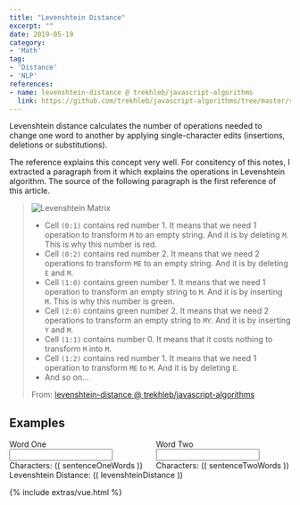 ```yaml
---
title: "Levenshtein Distance"
excerpt: ""
date: 2019-05-19
category:
- 'Math'
tag:
- 'Distance'
- 'NLP'
references:
- name: levenshtein-distance @ trekhleb/javascript-algorithms
  link: https://github.com/trekhleb/javascript-algorithms/tree/master/src/algorithms/string/levenshtein-distance
---
```


Levenshtein distance calculates the number of operations needed to change one word to another by applying single-character edits (insertions, deletions or substitutions). 

The reference explains this concept very well. For consitency of this notes, I extracted a paragraph from it which explains the operations in Levenshtein algorithm. The source of the following paragraph is the first reference of this article.

> ![Levenshtein Matrix](../assets/levenshtein-distance/levenshtein-matrix.png)
> 
> - Cell `(0:1)` contains red number 1. It means that we need 1 operation to transform `M` to an empty string. And it is by deleting `M`. This is why this number is red.
> - Cell `(0:2)` contains red number 2. It means that we need 2 operations to transform `ME` to an empty string. And it is by deleting `E` and `M`.
> - Cell `(1:0)` contains green number 1. It means that we need 1 operation to transform an empty string to `M`. And it is by inserting `M`. This is why this number is green.
> - Cell `(2:0)` contains green number 2. It means that we need 2 operations to transform an empty string to `MY`. And it is by inserting `Y` and  `M`.
> - Cell `(1:1)` contains number 0. It means that it costs nothing to transform `M` into `M`.
> - Cell `(1:2)` contains red number 1. It means that we need 1 operation to transform `ME` to `M`. And it is by deleting `E`.
> - And so on...
> 
> From: [levenshtein-distance @ trekhleb/javascript-algorithms](https://github.com/trekhleb/javascript-algorithms/tree/master/src/algorithms/string/levenshtein-distance)




## Examples


<div id="app">
<div class="columns">
  <div class="column has-text-centered">
    <div class="field">
        <label class="label">Word One</label>
            <div class="control">
                <input v-model="sentenceOne.sentence" class="input" type="text">
            </div>
        Characters: (( sentenceOneWords ))
    </div>
  </div>

  <div class="column has-text-centered">
    <div class="field">
        <label class="label">Word Two</label>
            <div class="control">
                <input v-model="sentenceTwo.sentence" class="input" type="text">
            </div>
        Characters: (( sentenceTwoWords ))
    </div>
  </div>
</div>


<div class="columns">
    <div class="column has-text-centered">
    Levenshtein Distance: (( levenshteinDistance ))
  </div>
</div>


</div>

{% include extras/vue.html %}

<script>

/**
 * @param {string} a
 * @param {string} b
 * @return {number}
 */
function levenshteinDistance(a, b) {
  // Create empty edit distance matrix for all possible modifications of
  // substrings of a to substrings of b.
  const distanceMatrix = Array(b.length + 1).fill(null).map(() => Array(a.length + 1).fill(null));

  // Fill the first row of the matrix.
  // If this is first row then we're transforming empty string to a.
  // In this case the number of transformations equals to size of a substring.
  for (let i = 0; i <= a.length; i += 1) {
    distanceMatrix[0][i] = i;
  }

  // Fill the first column of the matrix.
  // If this is first column then we're transforming empty string to b.
  // In this case the number of transformations equals to size of b substring.
  for (let j = 0; j <= b.length; j += 1) {
    distanceMatrix[j][0] = j;
  }

  for (let j = 1; j <= b.length; j += 1) {
    for (let i = 1; i <= a.length; i += 1) {
      const indicator = a[i - 1] === b[j - 1] ? 0 : 1;
      distanceMatrix[j][i] = Math.min(
        distanceMatrix[j][i - 1] + 1, // deletion
        distanceMatrix[j - 1][i] + 1, // insertion
        distanceMatrix[j - 1][i - 1] + indicator, // substitution
      );
    }
  }

  return distanceMatrix[b.length][a.length];
}


var app = new Vue({
    delimiters: ["((", "))"],
    el: '#app',
    data: {
        sentenceOne: { 'sentence': 'Heute'},
        sentenceTwo: { 'sentence': 'Leute'}
    },
    methods: {
        getUniqueWords: function (sentence) {
            return [...new Set(sentence.replace(/[^a-zA-Z\s]/g, '').toLowerCase().split(' '))].filter(function (el) {
                return el != '';
                })
        },
        getWords: function (sentence) {
            return sentence.replace(/[^a-zA-Z\s]/g, '').toLowerCase().split(' ').filter(function (el) {
                return el != '';
                })
        },
        getCharacters: function (sentence) {
            return sentence.replace(/[^a-zA-Z]/g, '').toLowerCase().split('').filter(function (el) {
                return el != '';
                })
        },
        getIntersect: function (one, two) {
            return one.filter(value => two.includes(value))
        },
        getUnion: function (one, two) {
            return [...new Set([...one, ...two])]
        },
        getL2Norm: function ( arr ) {
            var l2Norm = 0
            arrLength = arr.length;
            for ( var i = 0; i < arrLength; i ++ ) {
                l2Norm = l2Norm + arr[i] * arr[i]
            }

            return Math.sqrt(l2Norm)
        }
    },
    computed: {
        sentenceOneWords: function () {
            return this.getCharacters( this.sentenceOne.sentence )
        },
        sentenceTwoWords: function () {
            return this.getCharacters( this.sentenceTwo.sentence )
        },
        levenshteinDistance: function () {
            return levenshteinDistance( this.sentenceOneWords,
            this.sentenceTwoWords )
        }
    }
})
</script>

